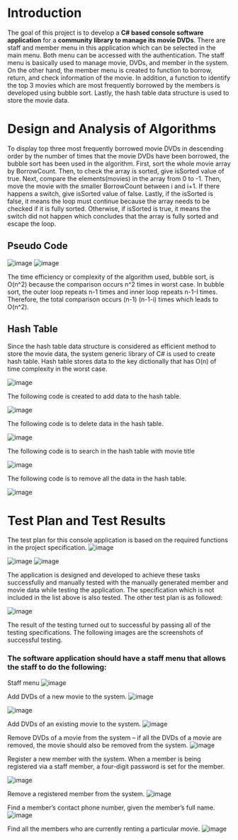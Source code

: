 # Introduction
The goal of this project is to develop a **C# based console software application** for a **community
library to manage its movie DVDs**. There are staff and member menu in this application which can
be selected in the main menu. Both menu can be accessed with the authentication. The staff menu
is basically used to manage movie, DVDs, and member in the system. On the other hand, the
member menu is created to function to borrow, return, and check information of the movie. In
addition, a function to identify the top 3 movies which are most frequently borrowed by the
members is developed using bubble sort. Lastly, the hash table data structure is used to store the
movie data. 

# Design and Analysis of Algorithms
To display top three most frequently borrowed movie DVDs in descending order by the number of
times that the movie DVDs have been borrowed, the bubble sort has been used in the algorithm.
First, sort the whole movie array by BorrowCount. Then, to check the array is sorted, give isSorted
value of true. Next, compare the elements(movies) in the array from 0 to -1. Then, move the movie
with the smaller BorrowCount between i and i+1. If there happens a switch, give isSorted value of
false. Lastly, if the isSorted is false, it means the loop must continue because the array needs to be
checked if it is fully sorted. Otherwise, if isSorted is true, it means the switch did not happen which
concludes that the array is fully sorted and escape the loop.

## Pseudo Code
![image](https://user-images.githubusercontent.com/35501963/144554694-37d18f74-40df-4a19-9213-ae5b7773861a.png)
![image](https://user-images.githubusercontent.com/35501963/144554703-391bbf05-8079-4be0-8a1c-dcdbd633a70e.png)

The time efficiency or complexity of the algorithm used, bubble sort, is O(n^2) because the
comparison occurs n^2 times in worst case. In bubble sort, the outer loop repeats n-1 times and
inner loop repeats n-1-I times. Therefore, the total comparison occurs (n-1) (n-1-i) times which leads
to O(n^2). 

## Hash Table
Since the hash table data structure is considered as efficient method to store the movie data, the
system generic library of C# is used to create hash table. Hash table stores data to the key dictionally
that has O(n) of time complexity in the worst case.

![image](https://user-images.githubusercontent.com/35501963/144554755-ef06f5ea-21da-4746-bfe3-daf75bd415ab.png)

The following code is created to add data to the hash table.

![image](https://user-images.githubusercontent.com/35501963/144554787-2547aa09-83ed-4f6f-b6da-f3d5420d3756.png)

The following code is to delete data in the hash table.

![image](https://user-images.githubusercontent.com/35501963/144554826-323b66c3-1ba8-4847-abae-a4a7da2d4345.png)

The following code is to search in the hash table with movie title

![image](https://user-images.githubusercontent.com/35501963/144554855-3f31e30a-f919-484e-8fba-d592f4041811.png)

The following code is to remove all the data in the hash table.

![image](https://user-images.githubusercontent.com/35501963/144554877-a31b68ba-15dc-4f04-aaa2-f5964b38d8fd.png)

# Test Plan and Test Results
The test plan for this console application is based on the required functions in the project
specification.
![image](https://user-images.githubusercontent.com/35501963/144554942-dc6bcc87-1980-4808-ad6c-a7647a980e0e.png)

![image](https://user-images.githubusercontent.com/35501963/144554968-21240f8b-d9da-440f-a834-3092bef1faca.png)
![image](https://user-images.githubusercontent.com/35501963/144554987-2e2e62b5-2004-44fa-a69e-efc0f7a96a91.png)

The application is designed and developed to achieve these tasks successfully and manually tested
with the manually generated member and movie data while testing the application. The specification
which is not included in the list above is also tested. The other test plan is as followed:

![image](https://user-images.githubusercontent.com/35501963/144555006-60ba190a-8220-4aef-8fd2-79ce3740ef23.png)

The result of the testing turned out to successful by passing all of the testing specifications. The
following images are the screenshots of successful testing.

### The software application should have a staff menu that allows the staff to do the following:

Staff menu
![image](https://user-images.githubusercontent.com/35501963/144555067-1efa5996-86ea-4efe-89d6-677027deba0e.png)

Add DVDs of a new movie to the system. 
![image](https://user-images.githubusercontent.com/35501963/144555089-ad9a51c6-3025-41f2-852c-6da2336bb227.png)

![image](https://user-images.githubusercontent.com/35501963/144555100-6dfc8a81-1be1-47ce-ab13-880135bef0f1.png)

Add DVDs of an existing movie to the system.
![image](https://user-images.githubusercontent.com/35501963/144555128-4db01cf1-9a32-498f-8972-8c2d51888b5a.png)

Remove DVDs of a movie from the system – if all the DVDs of a movie are removed, the movie
should also be removed from the system. 
![image](https://user-images.githubusercontent.com/35501963/144555144-c93981df-5e8c-45bf-9e5f-8d5ebf4d1d1d.png)

Register a new member with the system. When a member is being registered via a staff member, a
four-digit password is set for the member.

![image](https://user-images.githubusercontent.com/35501963/144555160-b326276d-84d8-4b20-a2b4-673920a40e94.png)


Remove a registered member from the system. 
![image](https://user-images.githubusercontent.com/35501963/144555178-a9a9e6fb-6a12-4f8f-ac96-2a3c9585b9c4.png)

Find a member’s contact phone number, given the member’s full name.
![image](https://user-images.githubusercontent.com/35501963/144555201-95512c1b-9c72-4be7-89b0-fb83b31574f9.png)

Find all the members who are currently renting a particular movie. 
![image](https://user-images.githubusercontent.com/35501963/144555224-b738542a-81cc-44d5-89ad-b30aaa7d6201.png)
